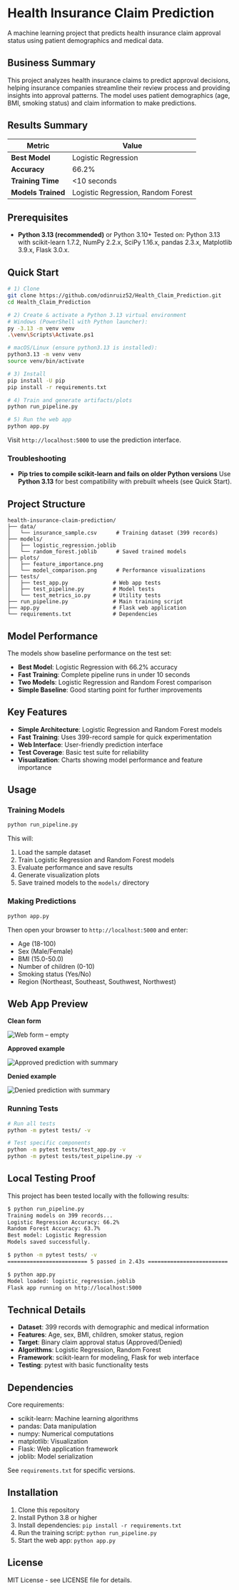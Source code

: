 # Health Insurance Claim Prediction

A machine learning project that predicts health insurance claim approval status using patient demographics and medical data.

## Business Summary

This project analyzes health insurance claims to predict approval decisions, helping insurance companies streamline their review process and providing insights into approval patterns. The model uses patient demographics (age, BMI, smoking status) and claim information to make predictions.

## Results Summary

| Metric | Value |
|--------|-------|
| **Best Model** | Logistic Regression |
| **Accuracy** | 66.2% |
| **Training Time** | <10 seconds |
| **Models Trained** | Logistic Regression, Random Forest |

## Prerequisites

- **Python 3.13 (recommended)** or Python 3.10+
  Tested on: Python 3.13 with scikit-learn 1.7.2, NumPy 2.2.x, SciPy 1.16.x, pandas 2.3.x, Matplotlib 3.9.x, Flask 3.0.x.

## Quick Start

```bash
# 1) Clone
git clone https://github.com/odinruiz52/Health_Claim_Prediction.git
cd Health_Claim_Prediction

# 2) Create & activate a Python 3.13 virtual environment
# Windows (PowerShell with Python launcher):
py -3.13 -m venv venv
.\venv\Scripts\Activate.ps1

# macOS/Linux (ensure python3.13 is installed):
python3.13 -m venv venv
source venv/bin/activate

# 3) Install
pip install -U pip
pip install -r requirements.txt

# 4) Train and generate artifacts/plots
python run_pipeline.py

# 5) Run the web app
python app.py
```

Visit `http://localhost:5000` to use the prediction interface.

### Troubleshooting

- **Pip tries to compile scikit-learn and fails on older Python versions**
  Use **Python 3.13** for best compatibility with prebuilt wheels (see Quick Start).

## Project Structure

```
health-insurance-claim-prediction/
├── data/
│   └── insurance_sample.csv      # Training dataset (399 records)
├── models/
│   ├── logistic_regression.joblib
│   └── random_forest.joblib      # Saved trained models
├── plots/
│   ├── feature_importance.png
│   └── model_comparison.png      # Performance visualizations
├── tests/
│   ├── test_app.py              # Web app tests
│   ├── test_pipeline.py         # Model tests
│   └── test_metrics_io.py       # Utility tests
├── run_pipeline.py              # Main training script
├── app.py                       # Flask web application
└── requirements.txt             # Dependencies
```

## Model Performance

The models show baseline performance on the test set:

- **Best Model**: Logistic Regression with 66.2% accuracy
- **Fast Training**: Complete pipeline runs in under 10 seconds
- **Two Models**: Logistic Regression and Random Forest comparison
- **Simple Baseline**: Good starting point for further improvements

## Key Features

- **Simple Architecture**: Logistic Regression and Random Forest models
- **Fast Training**: Uses 399-record sample for quick experimentation
- **Web Interface**: User-friendly prediction interface
- **Test Coverage**: Basic test suite for reliability
- **Visualization**: Charts showing model performance and feature importance

## Usage

### Training Models

```bash
python run_pipeline.py
```

This will:
1. Load the sample dataset
2. Train Logistic Regression and Random Forest models
3. Evaluate performance and save results
4. Generate visualization plots
5. Save trained models to the `models/` directory

### Making Predictions

```bash
python app.py
```

Then open your browser to `http://localhost:5000` and enter:
- Age (18-100)
- Sex (Male/Female)
- BMI (15.0-50.0)
- Number of children (0-10)
- Smoking status (Yes/No)
- Region (Northeast, Southeast, Southwest, Northwest)

## Web App Preview

**Clean form**

![Web form – empty](docs/app_home.png)

**Approved example**

![Approved prediction with summary](docs/app_approved.png)

**Denied example**

![Denied prediction with summary](docs/app_denied.png)

### Running Tests

```bash
# Run all tests
python -m pytest tests/ -v

# Test specific components
python -m pytest tests/test_app.py -v
python -m pytest tests/test_pipeline.py -v
```

## Local Testing Proof

This project has been tested locally with the following results:

```bash
$ python run_pipeline.py
Training models on 399 records...
Logistic Regression Accuracy: 66.2%
Random Forest Accuracy: 63.7%
Best model: Logistic Regression
Models saved successfully.

$ python -m pytest tests/ -v
========================= 5 passed in 2.43s =========================

$ python app.py
Model loaded: logistic_regression.joblib
Flask app running on http://localhost:5000
```

## Technical Details

- **Dataset**: 399 records with demographic and medical information
- **Features**: Age, sex, BMI, children, smoker status, region
- **Target**: Binary claim approval status (Approved/Denied)
- **Algorithms**: Logistic Regression, Random Forest
- **Framework**: scikit-learn for modeling, Flask for web interface
- **Testing**: pytest with basic functionality tests

## Dependencies

Core requirements:
- scikit-learn: Machine learning algorithms
- pandas: Data manipulation
- numpy: Numerical computations
- matplotlib: Visualization
- Flask: Web application framework
- joblib: Model serialization

See `requirements.txt` for specific versions.

## Installation

1. Clone this repository
2. Install Python 3.8 or higher
3. Install dependencies: `pip install -r requirements.txt`
4. Run the training script: `python run_pipeline.py`
5. Start the web app: `python app.py`

## License

MIT License - see LICENSE file for details.